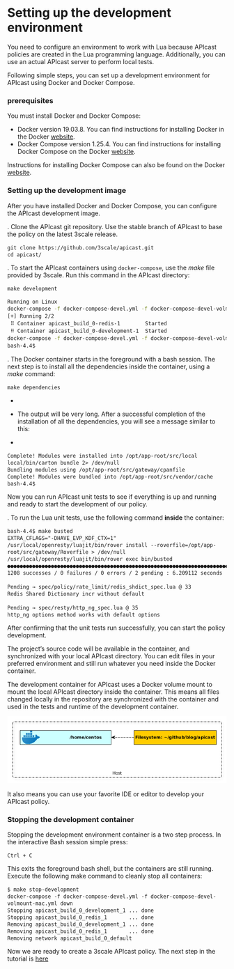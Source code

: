 # Setting up the development environment

You need to configure an environment to work with Lua because APIcast policies are created in the Lua programming language. Additionally, you can use an actual APIcast server to perform local tests.

Following simple steps, you can set up a development environment for APIcast using Docker and Docker Compose.

### prerequisites
You must install Docker and Docker Compose:

   * Docker version 19.03.8. You can find instructions for installing Docker in the Docker [website](https://docs.docker.com/get-docker/).
   * Docker Compose version 1.25.4. You can find instructions for installing Docker Compose on the Docker [website](https://docs.docker.com/compose/install/).

Instructions for installing Docker Compose can also be found on the Docker [website](https://docs.docker.com/compose/install/).

### Setting up the development image
After you have installed Docker and Docker Compose, you can configure the APIcast development image.

. Clone the APIcast git repository. Use the stable branch of APIcast to base the policy on the latest 3scale release. 

```shell
git clone https://github.com/3scale/apicast.git
cd apicast/
```

. To start the APIcast containers using `docker-compose`,  use the *make* file provided by 3scale. Run this command in the APIcast directory:
```shell
make development
```

```bash
Running on Linux
docker-compose -f docker-compose-devel.yml -f docker-compose-devel-volmount-default.yml up -d
[+] Running 2/2
 ⠿ Container apicast_build_0-redis-1        Started                                                                                                                                                                                                                          0.8s
 ⠿ Container apicast_build_0-development-1  Started                                                                                                                                                                                                                          0.7s
docker-compose -f docker-compose-devel.yml -f docker-compose-devel-volmount-default.yml exec -e COLUMNS="`tput cols`" -e LINES="`tput lines`" --user 1000:1000 development bash
bash-4.4$
```
. The Docker container starts in the foreground with a bash session. The next step is to install all the dependencies inside the container, using a *make* command:

```shell
make dependencies
```

+
* The output will be very long. After a successful completion of the installation of all the dependencies, you will see a message similar to this:
+

```
Complete! Modules were installed into /opt/app-root/src/local
local/bin/carton bundle 2> /dev/null
Bundling modules using /opt/app-root/src/gateway/cpanfile
Complete! Modules were bundled into /opt/app-root/src/vendor/cache
bash-4.4$
```

Now you can run APIcast unit tests to see if everything is up and running and ready to start the development of our policy.

. To run the Lua unit tests, use the following command **inside** the container:

```shell
bash-4.4$ make busted
EXTRA_CFLAGS="-DHAVE_EVP_KDF_CTX=1" /usr/local/openresty/luajit/bin/rover install --roverfile=/opt/app-root/src/gateway/Roverfile > /dev/null
/usr/local/openresty/luajit/bin/rover exec bin/busted
●●●●●●●●●●●●●●●●●●●●●●●●●●●●●●●●●●●●●●●●●●●●●●●●●●●●●●●●●●●●●●●●●●●●●●●●●●●●●●●●●●●●●●●●●●●●●●●●●●●●●●●●●●●●●●●●●●●●●●●●●●●●●●●●●●●●●●●●●●●●●●●●●●●●●●●●●●●●●●●●●●●●●●●●●●●●●●●●●●●●●●●●●●●●●●●●●●●●●●●●●●●●●●●●●●●●●●●●●●●●●●●●●●●●●●●●●●●●●●●●●●●●●●●●●●●●●●●●◌●●●●●●●●●●●●●●●●●●●●●●●●●●●●●●●●●●●●●●●●●●●●●●●●●●●●●●●●●●●●●●●●●●●●●●●●●●●●●●●●●●◌●●●●●●●●●●●●●●●●●●●●●●●●●●●●●●●●●●●●●●●●●●●●●●●●●●●●●●●●●●●●●●●●●●●●●●●●●●●●●●●●●●●●●●●●●●●●●●●●●●●●●●●●●●●●●●●●●●●●●●●●●●●●●●●●●●●●●●●●●●●●●●●●●●●●●●●●●●●●●●●●●●●●●●●●●●●●●●●●●●●●●●●●●●●●●●●●●●●●●●●●●●●●●●●●●●●●●●●●●●●●●●●●●●●●●●●●●●●●●●●●●●●●●●●●●●●●●●●●●●●●●●●●●●●●●●●●●●●●●●●●●●●●●●●●●●●●●●●●●●●●●●●●●●●●●●●●●●●●●●●●●●●●●●●●●●●●●●●●●●●●●●●●●●●●●●●●●●●●●●●●●●●●●●●●●●●●●●●●●●●●●●●●●●●●●●●●●●●●●●●●●●●●●●●●●●●●●●●●●●●●●●●●●●●●●●●●●●●●●●●●●●●●●●●●●●●●●●●●●●●●●●●●●●●●●●●●●●●●●●●●●●●●●●●●●●●●●●●●●●●●●●●●●●●●●●●●●●●●●●●●●●●●●●●●●●●●●●●●●●●●●●●●●●●●●●●●●●●●●●●●●●●●●●●●●●●●●●●●●●●●●●●●●●●●●●●●●●●●●●●●●●●●●●●●●●●●●●●●●●●●●●●●●●●●●●●●●●●●●●●●●●●●●●●●●●●●●●●●●●●●●●●●●●●●●●●●●●●●●●●●●●●●●●●●●●●●●●●●●●●●●●●●●●●●●●●●●●●●●●●●●●●●●●●●●●●●●●●●●●●●●●●●●●●●●●●●●●●●●●●●●●●●●●●●●●●●●●●●●●●●●●●●●●●●●●●●●●●●●●●●●●●●●●●●●●●●●●●●●●●●●●●●●●●●●●●●●●●●●●●●●●●●●●●●●●●●●●●●●●●●●●●●●●●●●●
1208 successes / 0 failures / 0 errors / 2 pending : 6.209112 seconds

Pending → spec/policy/rate_limit/redis_shdict_spec.lua @ 33
Redis Shared Dictionary incr without default

Pending → spec/resty/http_ng_spec.lua @ 35
http_ng options method works with default options
```

After confirming that the unit tests run successfully, you can start the policy development.

The project’s source code will be available in the container, and synchronized with your local APIcast directory. You can edit files in your preferred environment and still run whatever you need inside the Docker container.

The development container for APIcast uses a Docker volume mount to mount the local APIcast directory inside the container. This means all files changed locally in the repository are synchronized with the container and used in the tests and runtime of the development container.

![APIcast-dev-container-mount](img/apicast-dev-container-mount.png)

It also means you can use your favorite IDE or editor to develop your APIcast policy.

### Stopping the development container
Stopping the development environment container is a two step process. In the interactive Bash session simple press:

```
Ctrl + C
```

This exits the foreground bash shell, but the containers are still running. Execute the following make command to cleanly stop all containers:

```shell
$ make stop-development
docker-compose -f docker-compose-devel.yml -f docker-compose-devel-volmount-mac.yml down
Stopping apicast_build_0_development_1 ... done
Stopping apicast_build_0_redis_1       ... done
Removing apicast_build_0_development_1 ... done
Removing apicast_build_0_redis_1       ... done
Removing network apicast_build_0_default
```

Now we are ready to create a 3scale APIcast policy. The next step in the tutorial is [here](POLICY_SCAFFOLD.md)
